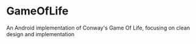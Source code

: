 # GameOfLife
An Android implementation of Conway's Game Of Life, focusing on clean design and implementation
